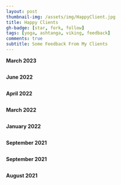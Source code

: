 ```yaml
---
layout: post
thumbnail-img: /assets/img/HappyClient.jpg
title: Happy Clients
gh-badge: [star, fork, follow]
tags: [yoga, ashtanga, viking, feedback]
comments: true
subtitle: Some Feedback From My Clients
---
```

**March 2023**

<img title="March 2023" alt="" src="/assets/img/HealingWithAmyHappyClient.jpg">

**June 2022**

<img title="June 2022" alt="" src="/assets/img/SomeCanTeach.jpg">

**April 2022**

<img title="April 2022" alt="" src="/assets/img/HeatherWriteUp.JPG">

**March 2022**

<img title="March 2022" alt="" src="/assets/img/CraigFeedback.png">


**January 2022**

<img title="January 2022" alt="" src="/assets/img/HappyClientFebruary.jpg">

**September 2021**

<img title="HappyClients3" alt="" src="/assets/img/HappyClients3.jpeg">

**September 2021**

<img title="HappyClients2" alt="" src="/assets/img/HappyClients2.jpeg">

**August 2021**

<img title="August 2021" alt="" src="/assets/img/HappyClient.jpg">


